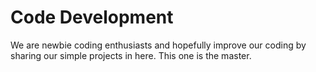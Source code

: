 # Code Development
We are newbie coding enthusiasts and hopefully improve our coding by sharing our simple projects in here. 
This one is the master.
